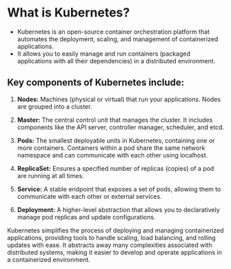 # What is Kubernetes?
- Kubernetes is an open-source container orchestration platform that automates the deployment, scaling, and management of containerized applications. 
- It allows you to easily manage and run containers (packaged applications with all their dependencies) in a distributed environment.

## Key components of Kubernetes include:

1. **Nodes:** Machines (physical or virtual) that run your applications. Nodes are grouped into a cluster.

2. **Master:** The central control unit that manages the cluster. It includes components like the API server, controller manager, scheduler, and etcd.

3. **Pods:** The smallest deployable units in Kubernetes, containing one or more containers. Containers within a pod share the same network namespace and can communicate with each other using localhost.

4. **ReplicaSet:** Ensures a specified number of replicas (copies) of a pod are running at all times.

5. **Service:** A stable endpoint that exposes a set of pods, allowing them to communicate with each other or external services.

6. **Deployment:** A higher-level abstraction that allows you to declaratively manage pod replicas and update configurations.

Kubernetes simplifies the process of deploying and managing containerized applications, providing tools to handle scaling, load balancing, and rolling updates with ease. It abstracts away many complexities associated with distributed systems, making it easier to develop and operate applications in a containerized environment.

